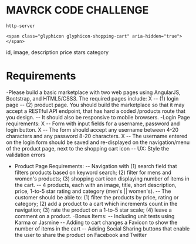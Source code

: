 MAVRCK CODE CHALLENGE
===============================


```
http-server
```



    <span class="glyphicon glyphicon-shopping-cart" aria-hidden="true"></span>








id,
image,
description
price
stars
category




Requirements
=============
-Please build a basic marketplace with two web pages using AngularJS, Bootstrap, and HTML5/CSS3. The required pages include:
X -- (1) login page
-- (2) product page. You should build the marketplace so that it may accept a RESTful API endpoint, that has hard a coded /products route that you design.
-- It should also be responsive to mobile browsers.
-Login Page requirements:
X -- Form with input fields for a username, password and login button.
X -- The form should accept any username between 4-20 characters and any password 8-20 characters.
X -- The username entered on the login form should be saved and re-displayed on the navigation/menu of the product page, next to the shopping cart icon
  -- UX: Style the validation errors
- Product Page Requirements:
-- Navigation with (1) search field that filters products based on keyword search; (2) filter for mens and women's products; (3) shopping cart icon displaying number of items in the cart.
-- 4 products, each with an image, title, short description, price, 1-to-5 star rating and category (men's || women's).
-- The customer should be able to: (1) filter the products by price, rating or category; (2) add a product to a cart which increments count in the navigation; (3) rate the product on a 1-to-5 star scale; (4) leave a comment on a product.
-Bonus Items:
-- Including unit tests using Karma or Jasmine
-- Adding to cart changes a Favicon to show the number of items in the cart
-- Adding Social Sharing buttons that enable the user to share the product on Facebook and Twitter
